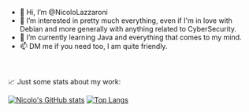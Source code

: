 - 👋 Hi, I’m @NicoloLazzaroni
- 👀 I’m interested in pretty much everything, even if I'm in love with Debian and more generally with anything related to CyberSecurity.
- 🌱 I’m currently learning Java and everything that comes to my mind. 
- 📫 DM me if you need too, I am quite friendly.<br><br><br>

📈 Just some stats about my work:

[![Nicolo's GitHub stats](https://github-readme-stats.vercel.app/api?username=NicoloLazzaroni&theme=dark)](https://github.com/NicoloLazzaroni)
[![Top Langs](https://github-readme-stats.vercel.app/api/top-langs/?username=NicoloLazzaroni&theme=dark)](https://github.com/NicoloLazzaroni)
